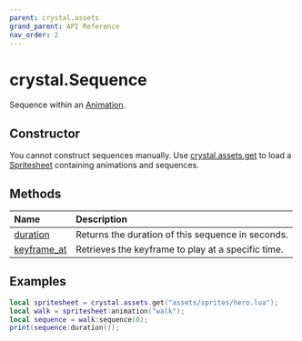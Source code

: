 ```yaml
---
parent: crystal.assets
grand_parent: API Reference
nav_order: 2
---
```


# crystal.Sequence

Sequence within an [Animation](animation).

## Constructor

You cannot construct sequences manually. Use [crystal.assets.get](get) to load a [Spritesheet](spritesheet) containing animations and sequences.

## Methods

| Name                                | Description                                        |
| :---------------------------------- | :------------------------------------------------- |
| [duration](sequence_duration)       | Returns the duration of this sequence in seconds.  |
| [keyframe_at](sequence_keyframe_at) | Retrieves the keyframe to play at a specific time. |

## Examples

```lua
local spritesheet = crystal.assets.get("assets/sprites/hero.lua");
local walk = spritesheet:animation("walk");
local sequence = walk:sequence(0);
print(sequence:duration());
```
